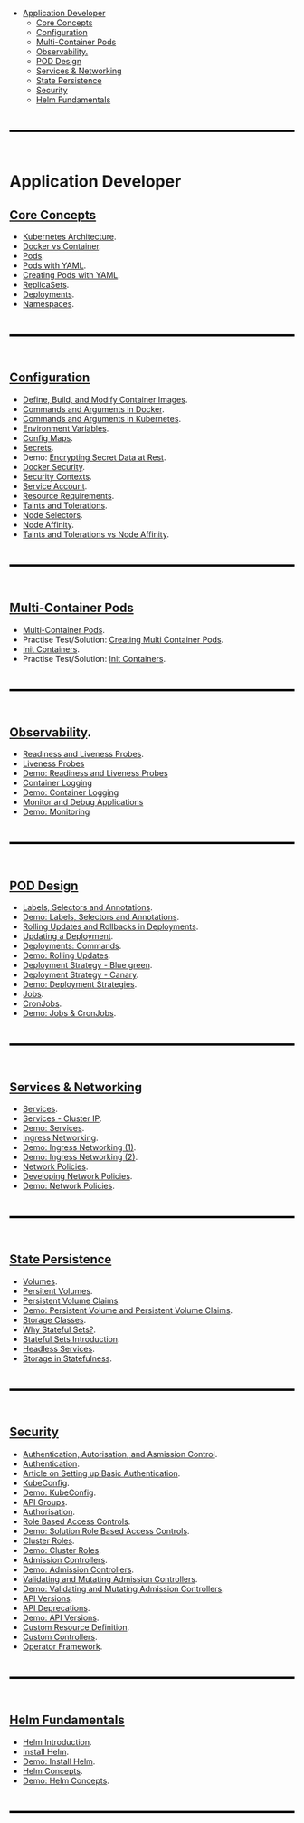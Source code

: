 - [Application Developer](#application-developer)
  - [Core Concepts](#core-concepts)
  - [Configuration](#configuration)
  - [Multi-Container Pods](#multi-container-pods)
  - [Observability.](#observability)
  - [POD Design](#pod-design)
  - [Services \& Networking](#services--networking)
  - [State Persistence](#state-persistence)
  - [Security](#security)
  - [Helm Fundamentals](#helm-fundamentals)

<br>

<hr style="height:4px;background:black">

<br>

# Application Developer
## [Core Concepts](core-concepts.md#core-concepts)
* [Kubernetes Architecture](core-concepts.md#kubernetes-architecture).
* [Docker vs Container](core-concepts.md#docker-vs-container).
* [Pods](core-concepts.md#pods).
* [Pods with YAML](core-concepts.md#pods-with-yaml).
* [Creating Pods with YAML](core-concepts.md#creating-pods-with-yaml).
* [ReplicaSets](core-concepts.md#replicasets).
* [Deployments](core-concepts.md#deployments).
* [Namespaces](core-concepts.md#namespaces).

<br>

<hr style="height:4px;background:black">

<br>

## [Configuration](core-concepts.md)
* [Define, Build, and Modify Container Images](core-concepts.md#define-build-and-modify-container-images).
* [Commands and Arguments in Docker](core-concepts.md#commands-and-arguments-in-docker).
* [Commands and Arguments in Kubernetes](core-concepts.md#commands-and-arguments-in-kubernetes).
* [Environment Variables](core-concepts.md#environment-variables).
* [Config Maps](core-concepts.md#config-maps).
* [Secrets](core-concepts.md#secrets).
* Demo: [Encrypting Secret Data at Rest](core-concepts.md#demo-encrypting-secret-data-at-rest).
* [Docker Security](core-concepts.md#docker-security).
* [Security Contexts](core-concepts.md#security-contexts).
* [Service Account](core-concepts.md#service-account).
* [Resource Requirements](core-concepts.md#resource-requirements).
* [Taints and Tolerations](core-concepts.md#taints-and-tolerations).
* [Node Selectors](core-concepts.md#node-selectors).
* [Node Affinity](core-concepts.md#node-affinity).
* [Taints and Tolerations vs Node Affinity](core-concepts.md#taints-and-tolerations-vs-node-affinity).

<br>

<hr style="height:4px;background:black">

<br>

## [Multi-Container Pods](core-concepts.md)
* [Multi-Container Pods](core-concepts.md#multi-container-pods).
* Practise Test/Solution: [Creating Multi Container Pods](core-concepts.md#practise-testsolution-creating-multi-container-pods).
* [Init Containers](core-concepts.md#init-containers).
* Practise Test/Solution: [Init Containers](core-concepts.md#practise-testsolution-init-containers).

<br>

<hr style="height:4px;background:black">

<br>

## [Observability](observability.md#observability).
* [Readiness and Liveness Probes](observability.md#readiness-and-liveness-probes).
* [Liveness Probes](observability.md#liveness-probes)
* [Demo: Readiness and Liveness Probes](observability.md#demo-readiness-and-liveness-probes)
* [Container Logging](observability.md#container-logging)
* [Demo: Container Logging](observability.md#demo-container-logging)
* [Monitor and Debug Applications](observability.md#monitor-and-debug-applications)
* [Demo: Monitoring](observability.md#demo-monitoring)

<br>

<hr style="height:4px;background:black">

<br>

## [POD Design](pod-design.md#pod-design)
* [Labels, Selectors and Annotations](pod-design.md#labels-selectors-and-annotations).
* [Demo: Labels, Selectors and Annotations](pod-design.md#demo-labels-selectors-and-annotations).
* [Rolling Updates and Rollbacks in Deployments](pod-design.md#rolling-updates-and-rollbacks-in-deployments).
* [Updating a Deployment](pod-design.md#updating-a-deployment).
* [Deployments: Commands](pod-design.md#deployments-commands).
* [Demo: Rolling Updates](pod-design.md#demo-rolling-updates).
* [Deployment Strategy - Blue green](pod-design.md#deployment-strategy---blue-green).
* [Deployment Strategy - Canary](pod-design.md#deployment-strategy---canary).
* [Demo: Deployment Strategies](pod-design.md#demo-deployment-strategies).
* [Jobs](pod-design.md#jobs).
* [CronJobs](pod-design.md#cronjobs).
* [Demo: Jobs \& CronJobs](pod-design.md#demo-jobs--cronjobs).

<br>

<hr style="height:4px;background:black">

<br>

## [Services & Networking](core-concepts.md#services-and-networking)
* [Services](core-concepts.md#services).
* [Services - Cluster IP](core-concepts.md#services---cluster-ip).
* [Demo: Services](core-concepts.md#demo-services).
* [Ingress Networking](core-concepts.md#ingress-networking).
* [Demo: Ingress Networking (1)](core-concepts.md#demo-ingress-networking-1).
* [Demo: Ingress Networking (2)](core-concepts.md#demo-ingress-networking-2).
* [Network Policies](core-concepts.md#network-policies).
* [Developing Network Policies](core-concepts.md#developing-network-policies).
* [Demo: Network Policies](core-concepts.md#demo-network-policies).

<br>

<hr style="height:4px;background:black">

<br>

## [State Persistence](core-concepts.md#state-persistence)
* [Volumes](core-concepts.md#volumes).
* [Persitent Volumes](core-concepts.md#persitent-volumes).
* [Persistent Volume Claims](core-concepts.md#persistent-volume-claims).
* [Demo: Persistent Volume and Persistent Volume Claims](core-concepts.md#demo-persistent-volume-and-persistent-volume-claims).
* [Storage Classes](core-concepts.md#storage-classes).
* [Why Stateful Sets?](core-concepts.md#why-stateful-sets).
* [Stateful Sets Introduction](core-concepts.md#stateful-sets-introduction).
* [Headless Services](core-concepts.md#headless-services).
* [Storage in Statefulness](core-concepts.md#storage-in-statefulness).

<br>

<hr style="height:4px;background:black">

<br>

## [Security](core-concepts.md#security)
* [Authentication, Autorisation, and Asmission Control](core-concepts.md#authentication-autorisation-and-asmission-control).
* [Authentication](core-concepts.md#authentication).
* [Article on Setting up Basic Authentication](core-concepts.md#article-on-setting-up-basic-authentication).
* [KubeConfig](core-concepts.md#kubeconfig).
* [Demo: KubeConfig](core-concepts.md#demo-kubeconfig).
* [API Groups](core-concepts.md#api-groups).
* [Authorisation](core-concepts.md#authorisation).
* [Role Based Access Controls](core-concepts.md#role-based-access-controls).
* [Demo: Solution Role Based Access Controls](core-concepts.md#demo-solution-role-based-access-controls).
* [Cluster Roles](core-concepts.md#cluster-roles).
* [Demo: Cluster Roles](core-concepts.md#demo-cluster-roles).
* [Admission Controllers](core-concepts.md#admission-controllers).
* [Demo: Admission Controllers](core-concepts.md#demo-admission-controllers).
* [Validating and Mutating Admission Controllers](core-concepts.md#validating-and-mutating-admission-controllers).
* [Demo: Validating and Mutating Admission Controllers](core-concepts.md#demo-validating-and-mutating-admission-controllers).
* [API Versions](core-concepts.md#api-versions).
* [API Deprecations](core-concepts.md#api-deprecations).
* [Demo: API Versions](core-concepts.md#demo-api-versions).
* [Custom Resource Definition](core-concepts.md#custom-resource-definition).
* [Custom Controllers](core-concepts.md#custom-controllers).
* [Operator Framework](core-concepts.md#operator-framework).

<br>

<hr style="height:4px;background:black">

<br>

## [Helm Fundamentals](core-concepts.md#helm-fundamentals)
* [Helm Introduction](core-concepts.md#helm-introduction).
* [Install Helm](core-concepts.md#install-helm).
* [Demo: Install Helm](core-concepts.md#demo-install-helm).
* [Helm Concepts](core-concepts.md#helm-concepts).
* [Demo: Helm Concepts](core-concepts.md#demo-helm-concepts).

<br>

<hr style="height:4px;background:black">

<br>
